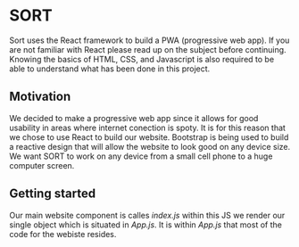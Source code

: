 # SORT

Sort uses the React framework to build a PWA (progressive web app). If you are not familiar with React please read up on the subject before continuing. Knowing the basics of HTML, CSS, and Javascript is also required to be able to understand what has been done in this project. 

## Motivation
We decided to make a progressive web app since it allows for good usability in areas where internet conection is spoty. It is for this reason that we chose to use React to build our website. Bootstrap is being used to build a reactive design that will allow the website to look good on any device size. We want SORT to work on any device from a small cell phone to a huge computer screen.

## Getting started

Our main website component is calles *index.js* within this JS we render our single object which is situated in *App.js*. It is within *App.js* that most of the code for the webiste resides.

